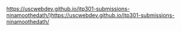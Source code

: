 https://uscwebdev.github.io/itp301-submissions-ninamoothedath/)https://uscwebdev.github.io/itp301-submissions-ninamoothedath/
